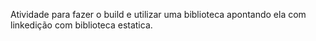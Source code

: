 Atividade para fazer o build e utilizar uma biblioteca apontando ela com linkedição com biblioteca estatica.
